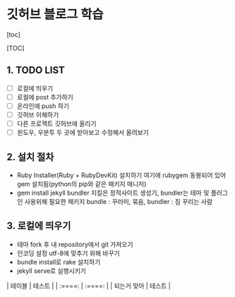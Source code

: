 # 깃허브 블로그 학습
[toc]

[TOC]

## 1. TODO LIST

- [ ] 로컬에 띄우기
- [ ] 로컬에 post 추가하기
- [ ] 온라인에 push 하기
- [ ] 깃허브 이해하기
- [ ] 다른 프로젝트 깃허브에 올리기
- [ ] 윈도우, 우분투 두 곳에 받아보고 수정해서 올려보기

## 2. 설치 절차
- Ruby Installer(Ruby + RubyDevKit) 설치하기
여기에 rubygem 동봉되어 있어 gem 설치됨(python의 pip와 같은 패키지 매니저)
- gem install jekyll bundler
지킬은 정적사이트 생성기, bundler는 테마 및 플러그인 사용위해 필요한 패키지
bundle : 꾸러미, 묶음, bundler : 짐 꾸리는 사람

## 3. 로컬에 띄우기

- 테마 fork 후 내 repository에서 git 가져오기
- 인코딩 설정 utf-8에 맞추기 위해 바꾸기
- bundle install로 rake 설치하기
- jekyll serve로 실행시키기

| 테이블 | 테스트 |
| :====:  | :====:  |
| 되는거 맞아  | 테스트 |
